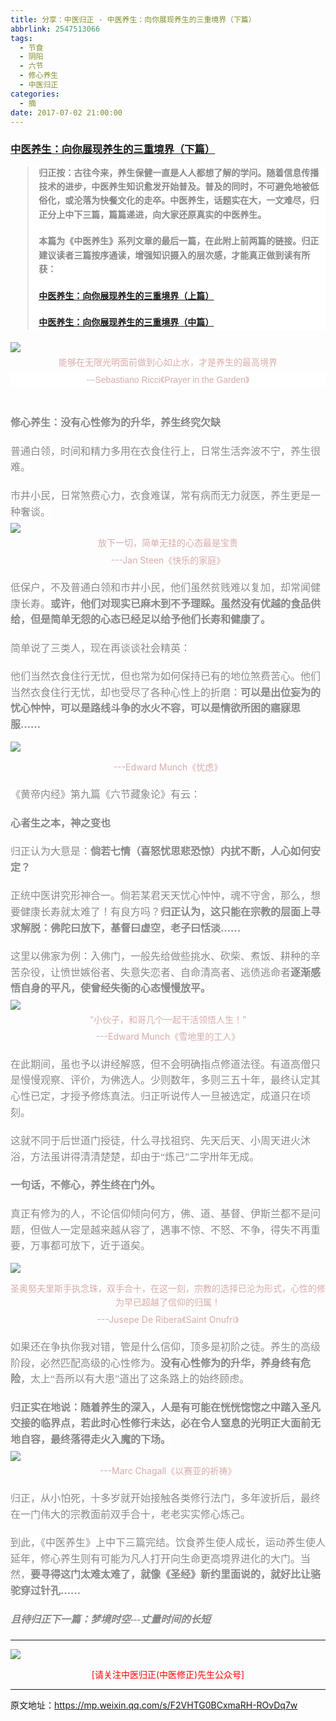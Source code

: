 ```yaml
---
title: 分享：中医归正 - 中医养生：向你展现养生的三重境界（下篇）
abbrlink: 2547513066
tags:
  - 节食
  - 阴阳
  - 六节
  - 修心养生
  - 中医归正
categories:
  - 摘
date: 2017-07-02 21:00:00
---
```

###  [中医养生：向你展现养生的三重境界（下篇）](https://mp.weixin.qq.com/s/F2VHTG0BCxmaRH-ROvDq7w "跳转至原文")

<div class="rich_media_content ">
                    <blockquote style="max-width: 100%; color: rgb(62, 62, 62); font-size: 16px; white-space: normal; box-sizing: border-box !important; word-wrap: break-word !important; background-color: rgb(255, 255, 255);"><p style="max-width: 100%; min-height: 1em; box-sizing: border-box !important; word-wrap: break-word !important;"><strong style="max-width: 100%; font-size: 14px; line-height: 22.399999618530273px; box-sizing: border-box !important; word-wrap: break-word !important;"><span style="max-width: 100%; font-family: 仿宋; color: rgb(136, 136, 136); box-sizing: border-box !important; word-wrap: break-word !important;">归正按：</span></strong><strong style="max-width: 100%; font-size: 14px; line-height: 22.399999618530273px; box-sizing: border-box !important; word-wrap: break-word !important;"><span style="max-width: 100%; font-family: 仿宋; color: rgb(136, 136, 136); box-sizing: border-box !important; word-wrap: break-word !important;">古往今来，养生保健一直是人人都想了解的学问。随着信息传播技术的进步，中医养生知识愈发开始普及。普及的同时，不可避免地被低俗化，或沦落为快餐文化的走卒。中医养生，话题实在大，一文难尽，归正分上中下三篇，篇篇递进，向大家还原真实的中医养生。</span></strong></p><p style="margin-top: 20px; margin-bottom: 20px; white-space: normal;"><strong style="max-width: 100%; font-size: 14px; line-height: 22.399999618530273px; box-sizing: border-box !important; word-wrap: break-word !important;"><span style="max-width: 100%; font-family: 仿宋; color: rgb(136, 136, 136); box-sizing: border-box !important; word-wrap: break-word !important;">本篇为《中医养生》系列文章的最后一篇，在此附上前两篇的链接。归正建议读者三篇按序通读，增强知识摄入的层次感，才能真正做到读有所获：</span></strong></p><p style="margin-top: 20px; margin-bottom: 20px; white-space: normal;"><a href="https://mp.weixin.qq.com/s?__biz=MzI5NzQzMzY5NQ==&amp;mid=2247483738&amp;idx=1&amp;sn=6df0bdc658a3b47de077234414598f00&amp;chksm=ecb46e6adbc3e77cd332210d6f326203cf603c202baf801667d165b88af8f9d634a9b80d2e68&amp;scene=21#wechat_redirect" target="_blank" style="text-decoration: underline;"><span style="text-decoration: underline;"><strong style="max-width: 100%; font-size: 14px; line-height: 22.399999618530273px; box-sizing: border-box !important; word-wrap: break-word !important;"><span style="text-decoration: underline; max-width: 100%; font-family: 仿宋; box-sizing: border-box !important; word-wrap: break-word !important;">中医养生：向你展现养生的三重境<span style="text-decoration: underline; max-width: 100%; font-family: 仿宋;"></span>界（上篇）</span></strong></span></a><br  /></p><p style="margin-top: 20px; margin-bottom: 20px; white-space: normal;"><span style="text-decoration: underline;"><strong style="max-width: 100%; font-size: 14px; line-height: 22.399999618530273px; box-sizing: border-box !important; word-wrap: break-word !important;"><span style="text-decoration: underline; max-width: 100%; font-family: 仿宋; color: rgb(136, 136, 136); box-sizing: border-box !important; word-wrap: break-word !important;"><a href="https://mp.weixin.qq.com/s?__biz=MzI5NzQzMzY5NQ==&amp;mid=2247483745&amp;idx=1&amp;sn=035a710be7acc8b12db19ca53af555fb&amp;chksm=ecb46e51dbc3e7470ffe47988023fc1b6c0a54d114a5aaede818f315b64afe00699447adfb60&amp;scene=21#wechat_redirect" target="_blank">中医养生：向你展现养生的三重境界（中篇）</a></span></strong></span></p></blockquote><p style="margin-bottom: 5px;"><img style="clear: both; display: block; margin:auto;" src="https://ws1.sinaimg.cn/large/8bf740e1gy1fjscj6vdlkj20hs0cm49u.jpg" data-ratio="0.7093333333333334" data-w="750"  /></p><p style="margin-bottom: 5px; margin-top: 5px; text-align: center;"><span style="color: rgb(215, 171, 169); font-size: 14px; line-height: 22.399999618530273px; text-align: center; font-family: Arial, 宋体; background-color: rgb(255, 255, 255);">能够在无限光明面前做到心如止水，才是养生的最高境界</span></p><p style="margin-top: 5px; font-weight: bold; font-size: 24px; max-width: 100%; white-space: normal; text-align: center; color: rgb(34, 30, 31); font-family: Arial, 宋体; line-height: normal; box-sizing: border-box !important; word-wrap: break-word !important; margin-bottom: 5px; background-color: rgb(255, 255, 255);"><span style="max-width: 100%; color: rgb(215, 171, 169); font-size: 14px; font-weight: 400; line-height: 22.399999618530273px; box-sizing: border-box !important; word-wrap: break-word !important;">---Sebastiano Ricci《Prayer in the Garden》</span></p><p style="margin-top: 5px; font-weight: bold; font-size: 24px; max-width: 100%; white-space: normal; color: rgb(34, 30, 31); font-family: Arial, 宋体; line-height: normal; box-sizing: border-box !important; word-wrap: break-word !important; background-color: rgb(255, 255, 255);"><span style="max-width: 100%; color: rgb(136, 136, 136); font-family: 仿宋; font-size: 16px; line-height: 1.6; font-weight: 400; box-sizing: border-box !important; word-wrap: break-word !important;"></span></p><hr style="max-width: 100%; color: rgb(62, 62, 62); font-size: 16px; white-space: normal; box-sizing: border-box !important; word-wrap: break-word !important; background-color: rgb(255, 255, 255);"  /><p style="margin-top: 15px; margin-bottom: 20px; font-weight: bold; font-size: 24px; max-width: 100%; white-space: normal; color: rgb(34, 30, 31); font-family: Arial, 宋体; line-height: normal; box-sizing: border-box !important; word-wrap: break-word !important; background-color: rgb(255, 255, 255);"><span style="color: rgb(136, 136, 136); font-family: 仿宋; font-size: 16px; line-height: 1.6;"></span></p><p style="margin-top: 20px; margin-bottom: 20px; white-space: normal;"><strong><span style="color: rgb(136, 136, 136); font-family: 仿宋; font-size: 16px; line-height: 1.6; background-color: rgb(255, 255, 255);">修心养生：没有心性修为的升华，养生终究欠缺</span></strong><br  /></p><p style="margin-top: 20px; margin-bottom: 20px;"><span style="color: rgb(136, 136, 136); font-family: 仿宋; font-size: 16px; line-height: 1.6; background-color: rgb(255, 255, 255);">普通白领，时间和精力多用在衣食住行上，日常生活奔波不宁，养生很难。</span></p><p style="margin-top: 20px; margin-bottom: 5px;"><span style="color: rgb(136, 136, 136); font-family: 仿宋; font-size: 16px; line-height: 1.6; background-color: rgb(255, 255, 255);">市井小民，日常煞费心力，衣食难谋，常有病而无力就医，养生更是一种奢谈。</span></p><p style="margin-top: 5px; margin-bottom: 5px;"><img style="clear: both; display: block; margin:auto;" src="https://ws1.sinaimg.cn/large/8bf740e1gy1fjscjmxejgj20hs0d97hr.jpg" data-ratio="0.7452631578947368" data-w="950" style="line-height: 1.6;"  /></p><p style="margin-top: 5px; margin-bottom: 5px; text-align: center;"><span style="max-width: 100%; color: rgb(215, 171, 169); font-size: 14px; font-weight: 400; line-height: 22.399999618530273px; box-sizing: border-box !important; word-wrap: break-word !important;">放下一切，简单无挂的心态最是宝贵</span></p><p style="margin-top: 5px; margin-bottom: 5px; text-align: center;"><span style="max-width: 100%; color: rgb(215, 171, 169); font-size: 14px; font-weight: 400; line-height: 22.399999618530273px; box-sizing: border-box !important; word-wrap: break-word !important;">---Jan Steen《快乐的家庭》</span></p><p style="margin-top: 20px; margin-bottom: 5px; text-align: left;"><span style="color: rgb(136, 136, 136); font-family: 仿宋; font-size: 16px; line-height: 1.6; background-color: rgb(255, 255, 255);">低保户，不及普通白领和市井小民，他们虽然贫贱难以复加，却常闻健康长寿。</span><strong style="color: rgb(136, 136, 136); font-family: 仿宋; font-size: 16px; line-height: 1.6;">或许，他们对现实已麻木到不予理睬。虽然没有优越的食品供给，但是简单无怨的心态已经足以给予他们长寿和健康了。</strong></p><p style="margin-top: 20px; margin-bottom: 5px; text-align: left;"><span style="color: rgb(136, 136, 136); font-family: 仿宋; font-size: 16px; line-height: 1.6; background-color: rgb(255, 255, 255);">简单说了三类人，现在再谈谈社会精英：</span></p><p style="margin-top: 20px; margin-bottom: 5px; text-align: left;"><span style="color: rgb(136, 136, 136); font-family: 仿宋; font-size: 16px; line-height: 1.6; background-color: rgb(255, 255, 255);">他们当然衣食住行无忧，但也常为如何保持已有的地位煞费苦心。他们当然衣食住行无忧，却也受尽了各种心性上的折磨：</span><strong style="color: rgb(136, 136, 136); font-family: 仿宋; font-size: 16px; line-height: 1.6;">可以是出位妄为的忧心忡忡，可以是路线斗争的水火不容，可以是情欲所困的寤寐思服……</strong></p><p><img style="clear: both; display: block; margin:auto;" src="https://ws1.sinaimg.cn/large/8bf740e1gy1fjscjztpmaj20hs0k8h6e.jpg" data-ratio="1.1378848728246318" data-w="747"  /></p><p style="margin-top: 5px; margin-bottom: 5px; text-align: center;"><span style="max-width: 100%; color: rgb(215, 171, 169); font-size: 14px; font-weight: 400; line-height: 22.399999618530273px; box-sizing: border-box !important; word-wrap: break-word !important;">---Edward Munch《忧虑》</span></p><p style="margin-top: 20px; margin-bottom: 5px; text-align: left;"><span style="color: rgb(136, 136, 136); font-family: 仿宋; font-size: 16px; line-height: 1.6; background-color: rgb(255, 255, 255);">《黄帝内经》第九篇《六节藏象论》有云：</span></p><p style="margin-top: 20px; margin-bottom: 5px; text-align: left;"><strong style="color: rgb(136, 136, 136); font-family: 仿宋; font-size: 16px; line-height: 1.6;">心者生之本，神之变也</strong></p><p style="margin-top: 20px; margin-bottom: 5px; text-align: left;"><span style="color: rgb(136, 136, 136); font-family: 仿宋; font-size: 16px; line-height: 1.6; background-color: rgb(255, 255, 255);">归正认为大意是：</span><strong style="color: rgb(136, 136, 136); font-family: 仿宋; font-size: 16px; line-height: 1.6;">倘若七情（喜怒忧思悲恐惊）内扰不断，人心如何安定？</strong></p><p style="margin-top: 20px; margin-bottom: 5px; text-align: left;"><span style="color: rgb(136, 136, 136); font-family: 仿宋; font-size: 16px; line-height: 1.6; background-color: rgb(255, 255, 255);">正统中医讲究形神合一。倘若某君天天忧心忡忡，魂不守舍，那么，想要健康长寿就太难了！有良方吗？</span><strong style="color: rgb(136, 136, 136); font-family: 仿宋; font-size: 16px; line-height: 1.6;">归正认为，这只能在宗教的层面上寻求解脱：佛陀曰放下，基督曰虚空，老子曰恬淡……</strong></p><p style="margin-top: 20px; margin-bottom: 5px; text-align: left;"><span style="color: rgb(136, 136, 136); font-family: 仿宋; font-size: 16px; line-height: 1.6; background-color: rgb(255, 255, 255);">这里以佛家为例：入佛门，一般先给做些挑水、砍柴、煮饭、耕种的辛苦杂役，让愤世嫉俗者、失意失恋者、自命清高者、逃债逃命者</span><strong style="color: rgb(136, 136, 136); font-family: 仿宋; font-size: 16px; line-height: 1.6;">逐渐感悟自身的平凡，使曾经失衡的心态慢慢放平。</strong></p><p style="margin-top: 5px; margin-bottom: 5px;"><img style="clear: both; display: block; margin:auto;" src="https://ws1.sinaimg.cn/large/8bf740e1gy1fjsck7quw2j20hs0ejwvm.jpg" data-ratio="0.8175" data-w="800" style="line-height: 1.6;"  /></p><p style="margin-top: 5px; margin-bottom: 5px; text-align: center;"><span style="max-width: 100%; color: rgb(215, 171, 169); font-size: 14px; font-weight: 400; line-height: 22.399999618530273px; box-sizing: border-box !important; word-wrap: break-word !important;">“小伙子，和哥几个一起干活领悟人生！”<br  /></span></p><p style="margin-top: 5px; margin-bottom: 5px; text-align: center;"><span style="max-width: 100%; color: rgb(215, 171, 169); font-size: 14px; font-weight: 400; line-height: 22.399999618530273px; box-sizing: border-box !important; word-wrap: break-word !important;">---Edward Munch《雪地里的工人》</span></p><p style="margin-top: 20px; margin-bottom: 5px; text-align: left;"><span style="color: rgb(136, 136, 136); font-family: 仿宋; font-size: 16px; line-height: 1.6; background-color: rgb(255, 255, 255);">在此期间，虽也予以讲经解惑，但不会明确指点修道法径。有道高僧只是慢慢观察、评价，为佛选人。少则数年，多则三五十年，最终认定其心性已定，才授予修炼真法。归正听说传人一旦被选定，成道只在顷刻。</span></p><p style="margin-top: 20px; margin-bottom: 5px; text-align: left;"><span style="color: rgb(136, 136, 136); font-family: 仿宋; font-size: 16px; line-height: 1.6; background-color: rgb(255, 255, 255);">这就不同于后世道门授徒，什么寻找祖窍、先天后天、小周天进火沐浴，方法虽讲得清清楚楚，却由于“炼己”二字卅年无成。</span></p><p style="margin-top: 20px; margin-bottom: 5px; text-align: left;"><strong style="color: rgb(136, 136, 136); font-family: 仿宋; font-size: 16px; line-height: 1.6;">一句话，不修心，养生终在门外。</strong></p><p style="margin-top: 20px; margin-bottom: 5px; text-align: left;"><span style="color: rgb(136, 136, 136); font-family: 仿宋; font-size: 16px; line-height: 1.6; background-color: rgb(255, 255, 255);">真正有修为的人，不论信仰倾向何方，佛、道、基督、伊斯兰都不是问题，但做人一定是越来越从容了，遇事不惊、不怒、不争，得失不再重要，万事都可放下，近于道矣。</span></p><p><img style="clear: both; display: block; margin:auto;" src="https://ws1.sinaimg.cn/large/8bf740e1gy1fjsckn2swuj20hs0ly17l.jpg" data-ratio="1.2342704149933066" data-w="747"  /></p><p style="margin-top: 5px; margin-bottom: 5px; text-align: center;"><span style="color:#d7aba9"><span style="font-size: 14px; line-height: 22.399999618530273px;">圣奥努夫里斯手执念珠，双手合十，在这一刻，宗教的选择已沦为形式，心性的修为早已超越了信仰的归属！</span></span></p><p style="margin-top: 5px; margin-bottom: 5px; text-align: center;"><span style="max-width: 100%; color: rgb(215, 171, 169); font-size: 14px; font-weight: 400; line-height: 22.399999618530273px; box-sizing: border-box !important; word-wrap: break-word !important;">---Jusepe De Ribera《Saint Onufri》</span></p><p style="margin-top: 20px; margin-bottom: 5px; text-align: left;"><span style="color: rgb(136, 136, 136); font-family: 仿宋; font-size: 16px; line-height: 1.6; background-color: rgb(255, 255, 255);">如果还在争执你我对错，管是什么信仰，顶多是初阶之徒。养生的高级阶段，必然匹配高级的心性修为。</span><strong style="color: rgb(136, 136, 136); font-family: 仿宋; font-size: 16px; line-height: 1.6;">没有心性修为的升华，养身终有危险</strong><span style="color: rgb(136, 136, 136); font-family: 仿宋; font-size: 16px; line-height: 1.6; background-color: rgb(255, 255, 255);">，太上“吾所以有大患”道出了这条路上的始终顾虑。</span></p><p style="margin-top: 20px; margin-bottom: 5px; text-align: left;"><strong style="line-height: 1.6;"><span style="color: rgb(136, 136, 136); font-family: 仿宋; font-size: 16px; line-height: 1.6; background-color: rgb(255, 255, 255);">归正实在地说：随着养生的深入，人是有可能在恍恍惚惚之中踏入圣凡交接的临界点，若此时心性修行未达，必在令人窒息的光明正大面前无地自容，最终落得走火入魔的下场。</span></strong></p><p style="margin-top: 5px; margin-bottom: 5px; text-align: center;"><img style="clear: both; display: block; margin:auto;" src="https://ws1.sinaimg.cn/large/8bf740e1gy1fjsckzekefj20cg0gvgxp.jpg" data-ratio="1.3549107142857142" data-w="448" style="text-align: center; line-height: 1.6;"  /></p><p style="margin-top: 5px; margin-bottom: 20px; text-align: center;"><span style="max-width: 100%; color: rgb(215, 171, 169); font-size: 14px; font-weight: 400; line-height: 22.399999618530273px; box-sizing: border-box !important; word-wrap: break-word !important;">---Marc Chagall《以赛亚的祈祷》</span></p><p style="margin-top: 20px; margin-bottom: 20px; text-align: left;"><span style="color: rgb(136, 136, 136); font-family: 仿宋; font-size: 16px; line-height: 1.6; background-color: rgb(255, 255, 255);">归正，从小怕死，十多岁就开始接触各类修行法门，多年波折后，最终在一门伟大的宗教面前双手合十，老老实实修心炼己。</span></p><p style="margin-top: 20px; margin-bottom: 20px;"><span style="color: rgb(136, 136, 136); font-family: 仿宋; font-size: 16px; line-height: 1.6; background-color: rgb(255, 255, 255);">到此，《中医养生》上中下三篇完结。饮食养生使人成长，运动养生使人延年，修心养生则有可能为凡人打开向生命更高境界进化的大门。当然，<strong>要寻得这门太难太难了，就像《圣经》新约里面说的，就好比让骆驼穿过针孔……</strong></span></p><p style="margin-top: 20px; margin-bottom: 20px;"><em><strong style="line-height: 1.6;"><span style="color: rgb(136, 136, 136); font-family: 仿宋; font-size: 16px; line-height: 1.6; background-color: rgb(255, 255, 255);">且待归正下一篇：梦境时空---丈量时间的长短</span></strong></em></p><hr  />
					<img style="clear: both; display: block; margin:auto;" src="https://ws1.sinaimg.cn/mw690/8bf740e1gy1fgqt1hfuomj20hs0bzmyp.jpg" /><p style="text-align: center; color: red">[请关注中医归正(中医修正)先生公众号]</p><hr />
                </div>

原文地址：https://mp.weixin.qq.com/s/F2VHTG0BCxmaRH-ROvDq7w